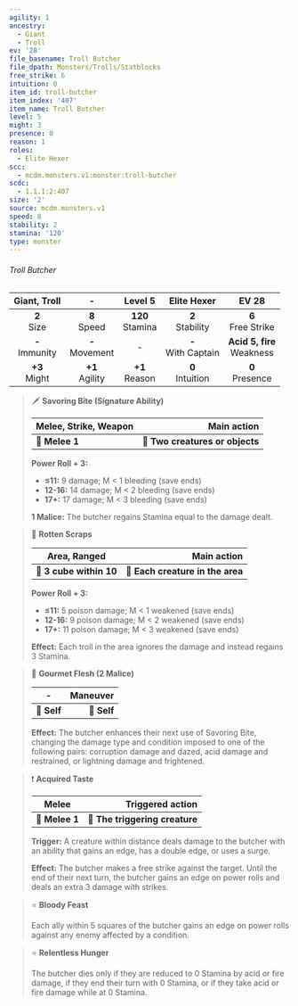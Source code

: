 ```yaml
---
agility: 1
ancestry:
  - Giant
  - Troll
ev: '28'
file_basename: Troll Butcher
file_dpath: Monsters/Trolls/Statblocks
free_strike: 6
intuition: 0
item_id: troll-butcher
item_index: '407'
item_name: Troll Butcher
level: 5
might: 3
presence: 0
reason: 1
roles:
  - Elite Hexer
scc:
  - mcdm.monsters.v1:monster:troll-butcher
scdc:
  - 1.1.1:2:407
size: '2'
source: mcdm.monsters.v1
speed: 8
stability: 2
stamina: '120'
type: monster
---
```


###### Troll Butcher

|    Giant, Troll     |          -          |       Level 5        |       Elite Hexer       |             EV 28              |
| :-----------------: | :-----------------: | :------------------: | :---------------------: | :----------------------------: |
|   **2**<br/> Size   |  **8**<br/> Speed   | **120**<br/> Stamina |  **2**<br/> Stability   |     **6**<br/> Free Strike     |
| **-**<br/> Immunity | **-**<br/> Movement |          -           | **-**<br/> With Captain | **Acid 5, fire**<br/> Weakness |
|  **+3**<br/> Might  | **+1**<br/> Agility |  **+1**<br/> Reason  |  **0**<br/> Intuition   |      **0**<br/> Presence       |

<!-- -->
> 🗡 **Savoring Bite (Signature Ability)**
>
> | **Melee, Strike, Weapon** |                 **Main action** |
> | ------------------------- | ------------------------------: |
> | **📏 Melee 1**            | **🎯 Two creatures or objects** |
>
> **Power Roll + 3:**
>
> - **≤11:** 9 damage; M < 1 bleeding (save ends)
> - **12-16:** 14 damage; M < 2 bleeding (save ends)
> - **17+:** 17 damage; M < 3 bleeding (save ends)
>
> **1 Malice:** The butcher regains Stamina equal to the damage dealt.

<!-- -->
> 🔳 **Rotten Scraps**
>
> | **Area, Ranged**        |                  **Main action** |
> | ----------------------- | -------------------------------: |
> | **📏 3 cube within 10** | **🎯 Each creature in the area** |
>
> **Power Roll + 3:**
>
> - **≤11:** 5 poison damage; M < 1 weakened (save ends)
> - **12-16:** 9 poison damage; M < 2 weakened (save ends)
> - **17+:** 11 poison damage; M < 3 weakened (save ends)
>
> **Effect:** Each troll in the area ignores the damage and instead regains 3 Stamina.

<!-- -->
> 👤 **Gourmet Flesh (2 Malice)**
>
> | **-**       | **Maneuver** |
> | ----------- | -----------: |
> | **📏 Self** |  **🎯 Self** |
>
> **Effect:** The butcher enhances their next use of Savoring Bite, changing the damage type and condition imposed to one of the following pairs: corruption damage and dazed, acid damage and restrained, or lightning damage and frightened.

<!-- -->
> ❗️ **Acquired Taste**
>
> | **Melee**      |           **Triggered action** |
> | -------------- | -----------------------------: |
> | **📏 Melee 1** | **🎯 The triggering creature** |
>
> **Trigger:** A creature within distance deals damage to the butcher with an ability that gains an edge, has a double edge, or uses a surge.
>
> **Effect:** The butcher makes a free strike against the target. Until the end of their next turn, the butcher gains an edge on power rolls and deals an extra 3 damage with strikes.

<!-- -->
> ⭐️ **Bloody Feast**
>
> Each ally within 5 squares of the butcher gains an edge on power rolls against any enemy affected by a condition.

<!-- -->
> ⭐️ **Relentless Hunger**
>
> The butcher dies only if they are reduced to 0 Stamina by acid or fire damage, if they end their turn with 0 Stamina, or if they take acid or fire damage while at 0 Stamina.
